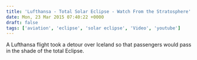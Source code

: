 ```yaml
---
title: 'Lufthansa - Total Solar Eclipse - Watch From the Stratosphere'
date: Mon, 23 Mar 2015 07:40:22 +0000
draft: false
tags: ['aviation', 'eclipse', 'solar eclipse', 'Video', 'youtube']
---
```


A Lufthansa flight took a detour over Iceland so that passengers would pass in the shade of the total Eclipse.